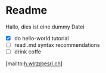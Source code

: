 # Readme



Hallo, dies ist eine dummy Datei
- [x] do hello-world tutorial
- [ ] read .md syntax recommendations
- [ ] drink coffe

[mailto:h.wirz@esri.ch]
